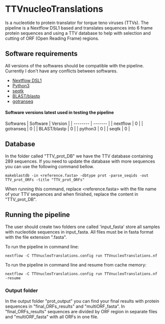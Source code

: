 # TTVnucleoTranslations
Is a nucleotide to protein translator for torque teno viruses (TTVs). The pipeline is a Nextflow DSL1 based and translates sequences into 6 frame protein sequences and using a TTV database to help with selection and cutting of ORF (Open Reading Frame) regions.

 ## Software requirements 
 All versions of the softwares should be compatible with the pipeline. Currently I don't have any conflicts between softwares. 
 - [Nextflow DSL1](https://www.nextflow.io/)
 - [Python3](https://www.python.org/downloads/)
 - [seqtk](https://github.com/lh3/seqtk)
 - [BLAST/blastp](https://blast.ncbi.nlm.nih.gov/Blast.cgi?CMD=Web&PAGE_TYPE=BlastDocs&DOC_TYPE=Download)
 - [gotranseq](https://github.com/feliixx/gotranseq)


#### Software versions latest used in testing the pipeline
Softwares
| Software     | Version |
| --------     | ------- |
| nextflow     | 0 |
| gotranseq    | 0 |
| BLAST/blastp | 0 |
| python3      | 0 |
| seqtk        | 0 |

## Database
In the folder called "TTV_prot_DB" we have the TTV database containing 289 sequences. If you need to update the database with more sequences you can use the following command bellow.
```
makeblastdb -in <reference.fasta> -dbtype prot -parse_seqids -out TTV_prot_ORFs -title "TTV_prot_ORFs"
```
When running this command, replace <reference.fasta> with the file name of your TTV sequences and when finished, replace the content in "TTV_prot_DB".

## Running the pipeline
The user should create two folders one called 'input_fasta' store all samples with nucleotide sequences in input_fasta. All files must be in fasta format with the file extension ".fasta". 

To run the pipeline in command line:
```
nextflow -C TTVnucleoTranslations.config run TTVnucleoTranslations.nf
```
To run the pipeline in command line and resume from cache memory:
```
nextflow -C TTVnucleoTranslations.config run TTVnucleoTranslations.nf -resume
```

### Output folder
In the output folder "prot_output" you can find your final results with protein sequences in "final_ORFs_results" and "multiORF_fasta". In "final_ORFs_results" sequences are divided by ORF region in separate files and "multiORF_fasta" with all ORFs in one file.
